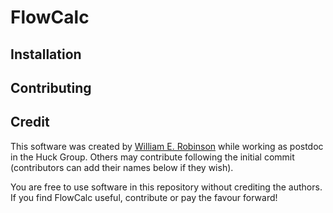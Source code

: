 # FlowCalc

## Installation

## Contributing

## Credit

This software was created by [William E. Robinson](https://github.com/Will-Robin) while working as postdoc in the Huck Group. Others may contribute following the initial commit (contributors can add their names below if they wish).

You are free to use software in this repository without crediting the authors. If you find FlowCalc useful, contribute or pay the favour forward! 
